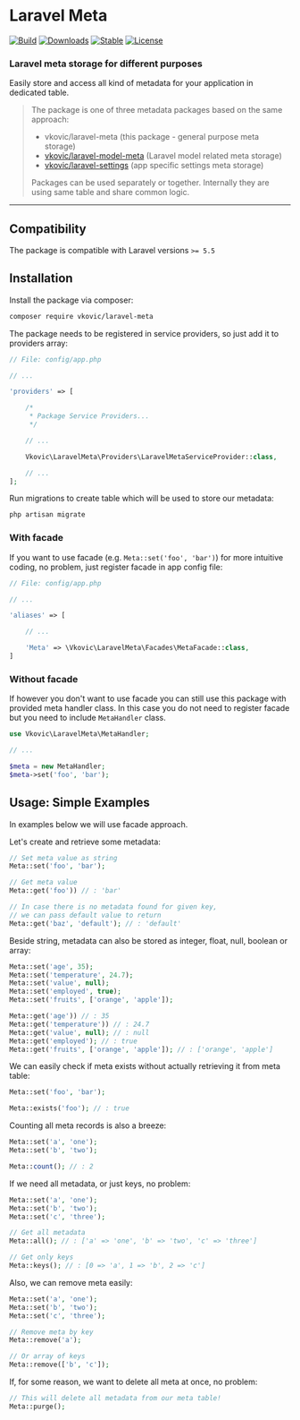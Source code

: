 # Laravel Meta

[![Build](https://api.travis-ci.org/vkovic/laravel-meta.svg?branch=master)](https://travis-ci.org/vkovic/laravel-meta)
[![Downloads](https://poser.pugx.org/vkovic/laravel-meta/downloads)](https://packagist.org/packages/vkovic/laravel-meta)
[![Stable](https://poser.pugx.org/vkovic/laravel-meta/v/stable)](https://packagist.org/packages/vkovic/laravel-meta)
[![License](https://poser.pugx.org/vkovic/laravel-meta/license)](https://packagist.org/packages/vkovic/laravel-meta)

### Laravel meta storage for different purposes

Easily store and access all kind of metadata for your application in dedicated table.

> The package is one of three metadata packages based on the same approach:
> - vkovic/laravel-meta (this package - general purpose meta storage)
> - [vkovic/laravel-model-meta](https://github.com/vkovic/laravel-model-meta) (Laravel model related meta storage)
> - [vkovic/laravel-settings](https://github.com/vkovic/laravel-settings) (app specific settings meta storage)
>
> Packages can be used separately or together. Internally they are using same table and share common logic.

---

## Compatibility

The package is compatible with Laravel versions `>= 5.5`

## Installation

Install the package via composer:

```bash
composer require vkovic/laravel-meta
```

The package needs to be registered in service providers, so just add it to providers array:

```php
// File: config/app.php

// ...

'providers' => [

    /*
     * Package Service Providers...
     */

    // ...

    Vkovic\LaravelMeta\Providers\LaravelMetaServiceProvider::class,

    // ...
];
```

Run migrations to create table which will be used to store our metadata:

```bash
php artisan migrate
```

### With facade

If you want to use facade (e.g. `Meta::set('foo', 'bar')`) for more intuitive coding, no problem, just register facade in app config file:

```php
// File: config/app.php

// ...

'aliases' => [

    // ...

    'Meta' => \Vkovic\LaravelMeta\Facades\MetaFacade::class,
]
```

### Without facade

If however you don't want to use facade you can still use this package with provided meta handler class.
In this case you do not need to register facade but you need to include `MetaHandler` class.

```php
use Vkovic\LaravelMeta\MetaHandler;

// ...

$meta = new MetaHandler;
$meta->set('foo', 'bar');
```

## Usage: Simple Examples

In examples below we will use facade approach.

Let's create and retrieve some metadata:

```php
// Set meta value as string
Meta::set('foo', 'bar');

// Get meta value
Meta::get('foo')) // : 'bar'

// In case there is no metadata found for given key,
// we can pass default value to return
Meta::get('baz', 'default'); // : 'default'
```

Beside string, metadata can also be stored as integer, float, null, boolean or array:

```php
Meta::set('age', 35);
Meta::set('temperature', 24.7);
Meta::set('value', null);
Meta::set('employed', true);
Meta::set('fruits', ['orange', 'apple']);

Meta::get('age')) // : 35
Meta::get('temperature')) // : 24.7
Meta::get('value', null); // : null
Meta::get('employed'); // : true
Meta::get('fruits', ['orange', 'apple']); // : ['orange', 'apple']
```

We can easily check if meta exists without actually retrieving it from meta table:

```php
Meta::set('foo', 'bar');

Meta::exists('foo'); // : true
```

Counting all meta records is also a breeze:

```php
Meta::set('a', 'one');
Meta::set('b', 'two');

Meta::count(); // : 2
```

If we need all metadata, or just keys, no problem:

```php
Meta::set('a', 'one');
Meta::set('b', 'two');
Meta::set('c', 'three');

// Get all metadata
Meta::all(); // : ['a' => 'one', 'b' => 'two', 'c' => 'three']

// Get only keys
Meta::keys(); // : [0 => 'a', 1 => 'b', 2 => 'c']
```

Also, we can remove meta easily:

```php
Meta::set('a', 'one');
Meta::set('b', 'two');
Meta::set('c', 'three');

// Remove meta by key
Meta::remove('a');

// Or array of keys
Meta::remove(['b', 'c']);
```

If, for some reason, we want to delete all meta at once, no problem:

```php
// This will delete all metadata from our meta table!
Meta::purge();
```